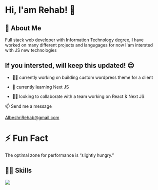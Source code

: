 
# Hi, I'am Rehab! 👋


## 🚀 About Me
Full stack web developer with Information Technology degree, I have worked on many different projects and langugages for now I'am intersted with JS new technologies


## If you intersted, will keep this updated! 😍
- 👩‍💻 currently working on building custom wordpress theme for a client

- 🧠 currently learning Next JS 

- 👯‍♀️ looking to collaborate with a team working on React & Next JS


📫 Send me a message

AlbeshriRehab@gmail.com

# ⚡️ Fun Fact 

The optimal zone for performance is “slightly hungry.”


## ✍🏻 Skills

![](https://img.shields.io/badge/Code-React-informational?style=flat&logo=react&color=61DAFB)


<!--
**Rehab26/Rehab26** is a ✨ _special_ ✨ repository because its `README.md` (this file) appears on your GitHub profile.

Here are some ideas to get you started:

- 🔭 I’m currently working on ...
- 🌱 I’m currently learning ...
- 👯 I’m looking to collaborate on ...
- 🤔 I’m looking for help with ...
- 💬 Ask me about ...
- 📫 How to reach me: ...
- 😄 Pronouns: ...
- ⚡ Fun fact: ...
-->

